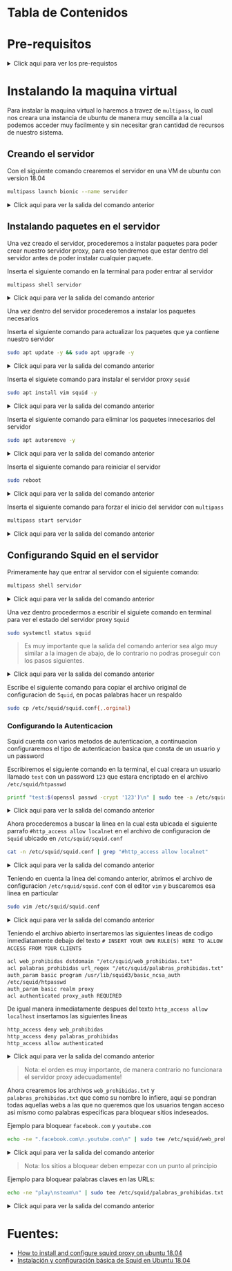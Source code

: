# Tabla de Contenidos



# Pre-requisitos

<details>
  <summary>Click aqui para ver los pre-requistos</summary>
  
## Multipass

![multipass](assets/img/multipass_logo.png)

[Multipass](https://multipass.run) proporciona una interfaz de línea de comandos para iniciar, administrar y, en general, jugar con instancias 
de Linux. La descarga de una imagen fresca lleva unos segundos, y en cuestión de minutos una VM puede estar en 
funcionamiento.

[Multipass](https://multipass.run) es un software gratuito desarrollado por Ubuntu que permite instalar maquinas virtuales de manera similar
a que si las tuvieramos en un [container](https://www.docker.com).
Las ventajas de Multipass a comparacion de las clasicas maquinas virtuales es basicamente que no se necesita un gran
equipo para poder instancias de ubuntu.
Cuando se habla de una instancia se hace referencia a una imagen que contiene cierto sistema operativo.

### Instalando Multipass

El siguiente link lleva a la descarga de un ejecutable desde el sitio oficial:

- :link: [Link de descarga](https://github.com/canonical/multipass/releases/download/v1.2.1/multipass-1.2.1%2Bwin-win64.exe)

### Habilitando Hyper-V en Windows

Para poder correr cualquier maquina virtual en Windows tenemos que habilitar `Hyper-V`, que por default viene deshabilitado.

Para poder habilitarlo basta con abrir Windows Power Shell (como Administrador), escribir el siguiente comando y reiniciar:

```bash
Enable-WindowsOptionalFeature -Online -FeatureName Microsoft-Hyper-V -All
```

> Si no sabe como abrir Windows Power Shell en Windows vea el siguiente video [como abrir Windows Power Shell en Windows](https://www.youtube.com/watch?v=doUhN9YwZ6U)

</details>

# Instalando la maquina virtual

Para instalar la maquina virtual lo haremos a travez de `multipass`, lo cual nos creara una instancia de ubuntu
de manera muy sencilla a la cual podemos acceder muy facilmente y sin necesitar gran cantidad de recursos de nuestro
sistema.

## Creando el servidor

Con el siguiente comando crearemos el servidor en una VM de ubuntu con version 18.04

```bash
multipass launch bionic --name servidor
```

<details>
  <summary>Click aqui para ver la salida del comando anterior</summary>
  
  ![multipass_launch_cmd](assets/img/multipass_launch_cmd.png)

</details>


## Instalando paquetes en el servidor

Una vez creado el servidor, procederemos a instalar paquetes para poder crear nuestro servidor proxy, para eso tendremos
que estar dentro del servidor antes de poder instalar cualquier paquete.

Inserta el siguiente comando en la terminal para poder entrar al servidor

````bash
multipass shell servidor
````

<details>
  <summary>Click aqui para ver la salida del comando anterior</summary>
  
  ![multipass_shell_cmd](assets/img/multipass_shell_cmd.png)

</details>

Una vez dentro del servidor procederemos a instalar los paquetes necesarios

Inserta el siguiente comando para actualizar los paquetes que ya contiene nuestro servidor

```bash
sudo apt update -y && sudo apt upgrade -y
```

<details>
  <summary>Click aqui para ver la salida del comando anterior</summary>
  
  ![apt_update](assets/img/apt_update.png)

</details>

Inserta el siguiete comando para instalar el servidor proxy `squid`

```bash
sudo apt install vim squid -y
```

<details>
  <summary>Click aqui para ver la salida del comando anterior</summary>
  
  ![squid_cmd](assets/img/squid_cmd.png)

</details>

Inserta el siguiente comando para eliminar los paquetes innecesarios del servidor

````bash
sudo apt autoremove -y
````

<details>
  <summary>Click aqui para ver la salida del comando anterior</summary>
  
  ![autoremove_cmd](assets/img/autoremove_cmd.png)

</details>

Inserta el siguiente comando para reiniciar el servidor

```bash
sudo reboot
```

<details>
  <summary>Click aqui para ver la salida del comando anterior</summary>
  
  ![reboot_cmd](assets/img/reboot_cmd.png)

</details>

Inserta el siguiente comando para forzar el inicio del servidor con `multipass`

````bash
multipass start servidor
````

<details>
  <summary>Click aqui para ver la salida del comando anterior</summary>
  
  ![multipass_start_server_cmd](assets/img/multipass_start_server_cmd.png)

</details>

## Configurando Squid en el servidor

Primeramente hay que entrar al servidor con el siguiente comando:

````bash
multipass shell servidor
````

<details>
  <summary>Click aqui para ver la salida del comando anterior</summary>
  
  ![multipass_shell_cmd](assets/img/multipass_shell_cmd.png)

</details>

Una vez dentro procedermos a escribir el siguiete comando en terminal para ver el estado del servidor proxy `Squid`

````bash
sudo systemctl status squid
````

> Es muy importante que la salida del comando anterior sea algo muy similar a la imagen de abajo, de lo contrario no
> podras proseguir con los pasos siguientes.

<details>
  <summary>Click aqui para ver la salida del comando anterior</summary>
  
  ![squid_status](assets/img/squid_status.png)

</details>


Escribe el siguiente comando para copiar el archivo original de configuracion de `Squid`, en pocas palabras hacer un
respaldo

````bash
sudo cp /etc/squid/squid.conf{,.orginal}
````

### Configurando la Autenticacion

Squid cuenta con varios metodos de autenticacion, a continuacion configuraremos el tipo de autenticacion basica que
consta de un usuario y un password


Escribiremos el siguiente comando en la terminal, el cual creara un usuario llamado `test` con un password `123` que
estara encriptado en el archivo `/etc/squid/htpasswd`

````bash
printf "test:$(openssl passwd -crypt '123')\n" | sudo tee -a /etc/squid/htpasswd
````

<details>
  <summary>Click aqui para ver la salida del comando anterior</summary>
  
  ![create_user_cmd](assets/img/create_user_cmd.png)

</details>

Ahora procederemos a buscar la linea en la cual esta ubicada el siguiente parrafo `#http_access allow localnet`
en el archivo de configuracion de `Squid` ubicado en `/etc/squid/squid.conf`

````bash
cat -n /etc/squid/squid.conf | grep "#http_access allow localnet"
````

<details>
  <summary>Click aqui para ver la salida del comando anterior</summary>
  
  ![linea_buscar_cmd](assets/img/linea_buscar_cmd.png)

</details>


Teniendo en cuenta la linea del comando anterior, abrimos el archivo de configuracion `/etc/squid/squid.conf` con el
editor `vim` y buscaremos esa linea en particular

````bash
sudo vim /etc/squid/squid.conf
````

<details>
  <summary>Click aqui para ver la salida del comando anterior</summary>
  
  ![linea_en_vim_cmd](assets/img/linea_en_vim_cmd.png)

</details>


Teniendo el archivo abierto insertaremos las siguientes lineas de codigo inmediatamente debajo del texto `# INSERT YOUR OWN RULE(S) HERE TO ALLOW ACCESS FROM YOUR CLIENTS`

````text
acl web_prohibidas dstdomain "/etc/squid/web_prohibidas.txt"
acl palabras_prohibidas url_regex "/etc/squid/palabras_prohibidas.txt"
auth_param basic program /usr/lib/squid3/basic_ncsa_auth /etc/squid/htpasswd
auth_param basic realm proxy
acl authenticated proxy_auth REQUIRED
````

De igual manera inmediatamente despues del texto `http_access allow localhost` insertamos las siguientes lineas

````text
http_access deny web_prohibidas
http_access deny palabras_prohibidas
http_access allow authenticated
````

<details>
  <summary>Click aqui para ver la salida del comando anterior</summary>
  
  ![squid_modified_file](assets/img/squid_modified_file.png)

</details>

> Nota: el orden es muy importante, de manera contrario no funcionara el servidor proxy adecuadamente!


Ahora crearemos los archivos `web_prohibidas.txt` y `palabras_prohibidas.txt` que como su nombre lo infiere, aqui
se pondran todas aquellas webs a las que no queremos que los usuarios tengan acceso asi mismo como palabras especificas
para bloquear sitios indeseados.


Ejemplo para bloquear `facebook.com` y `youtube.com`

````bash
echo -ne ".facebook.com\n.youtube.com\n" | sudo tee /etc/squid/web_prohibidas.txt
````

<details>
  <summary>Click aqui para ver la salida del comando anterior</summary>
  
  ![web_prohibidas_archivo](assets/img/web_prohibidas_archivo.png)

</details>


> Nota: los sitios a bloquear deben empezar con un punto al principio


Ejemplo para bloquear palabras claves en las URLs:

````bash
echo -ne "play\nsteam\n" | sudo tee /etc/squid/palabras_prohibidas.txt
````

<details>
  <summary>Click aqui para ver la salida del comando anterior</summary>
  
  ![palabras_prohibidas_archivo](assets/img/palabras_prohibidas_archivo.png)

</details>



# Fuentes:
- [How to install and configure squird proxy on ubuntu 18.04](https://linuxize.com/post/how-to-install-and-configure-squid-proxy-on-ubuntu-18-04/)
- [Instalación y configuración básica de Squid en Ubuntu 18.04](https://www.youtube.com/watch?v=vj00RVHGxFg)